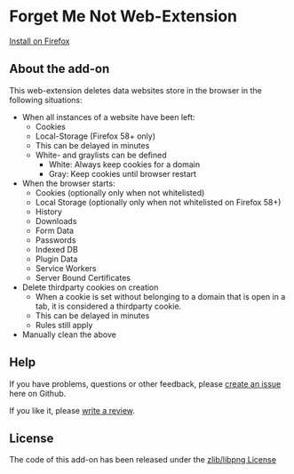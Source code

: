 # Forget Me Not Web-Extension

[Install on Firefox](https://addons.mozilla.org/de/firefox/addon/forget-me-not/)

## About the add-on

This web-extension deletes data websites store in the browser in the following situations:

- When all instances of a website have been left:
    - Cookies
    - Local-Storage (Firefox 58+ only)
    - This can be delayed in minutes
    - White- and graylists can be defined
        - White: Always keep cookies for a domain
        - Gray: Keep cookies until browser restart
- When the browser starts:
    - Cookies (optionally only when not whitelisted)
    - Local Storage (optionally only when not whitelisted on Firefox 58+)
	- History
    - Downloads
    - Form Data
    - Passwords
    - Indexed DB
    - Plugin Data
    - Service Workers
    - Server Bound Certificates
- Delete thirdparty cookies on creation
    - When a cookie is set without belonging to a domain that is open in a tab, it is considered a thirdparty cookie.
    - This can be delayed in minutes
    - Rules still apply
- Manually clean the above

## Help
If you have problems, questions or other feedback, please [create an issue](https://github.com/Lusito/forget-me-not/issues) here on Github.

If you like it, please [write a review](https://addons.mozilla.org/de/firefox/addon/forget-me-not/).

## License
The code of this add-on has been released under the [zlib/libpng License](https://github.com/Lusito/forget-me-not/blob/master/LICENSE)
